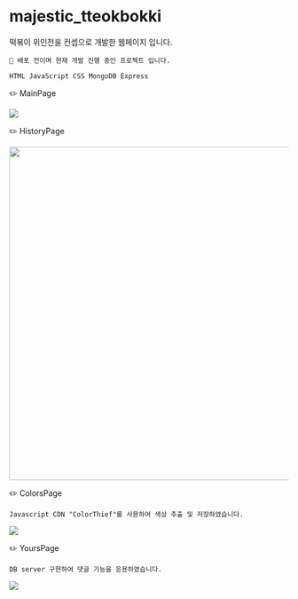 # majestic_tteokbokki
떡볶이 위인전을 컨셉으로 개발한 웹페이지 입니다.
```
📎 배포 전이며 현재 개발 진행 중인 프로젝트 입니다.
```

```
HTML JavaScript CSS MongoDB Express
```
✏️ MainPage

<img src = "https://user-images.githubusercontent.com/58714529/141791054-cb9e264d-c2cd-4250-90f3-51384bd79a42.gif">

✏️ HistoryPage

<img src = "https://user-images.githubusercontent.com/58714529/141792870-46a8db94-86ff-4446-a96a-33fd2996ac3e.gif" width = "600">

✏️ ColorsPage 
```
Javascript CDN "ColorThief"를 사용하여 색상 추출 및 저장하였습니다.
```
<img src = "https://user-images.githubusercontent.com/58714529/141793611-7e52d266-84cb-407f-961e-b45a74584a4d.gif">

✏️ YoursPage
```
DB server 구현하여 댓글 기능을 응용하였습니다.
```
<img src = "https://user-images.githubusercontent.com/58714529/141794952-c8cebef2-ccdd-4ed3-986e-a4afa062fd43.gif">
